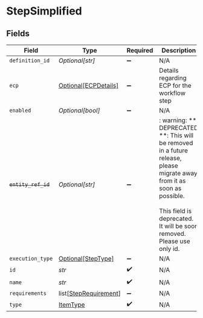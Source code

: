 # StepSimplified


## Fields

| Field                                                                                                                                                                                           | Type                                                                                                                                                                                            | Required                                                                                                                                                                                        | Description                                                                                                                                                                                     |
| ----------------------------------------------------------------------------------------------------------------------------------------------------------------------------------------------- | ----------------------------------------------------------------------------------------------------------------------------------------------------------------------------------------------- | ----------------------------------------------------------------------------------------------------------------------------------------------------------------------------------------------- | ----------------------------------------------------------------------------------------------------------------------------------------------------------------------------------------------- |
| `definition_id`                                                                                                                                                                                 | *Optional[str]*                                                                                                                                                                                 | :heavy_minus_sign:                                                                                                                                                                              | N/A                                                                                                                                                                                             |
| `ecp`                                                                                                                                                                                           | [Optional[ECPDetails]](../../models/shared/ecpdetails.md)                                                                                                                                       | :heavy_minus_sign:                                                                                                                                                                              | Details regarding ECP for the workflow step                                                                                                                                                     |
| `enabled`                                                                                                                                                                                       | *Optional[bool]*                                                                                                                                                                                | :heavy_minus_sign:                                                                                                                                                                              | N/A                                                                                                                                                                                             |
| ~~`entity_ref_id`~~                                                                                                                                                                             | *Optional[str]*                                                                                                                                                                                 | :heavy_minus_sign:                                                                                                                                                                              | : warning: ** DEPRECATED **: This will be removed in a future release, please migrate away from it as soon as possible.<br/><br/>This field is deprecated. It will be soon removed. Please use only id. |
| `execution_type`                                                                                                                                                                                | [Optional[StepType]](../../models/shared/steptype.md)                                                                                                                                           | :heavy_minus_sign:                                                                                                                                                                              | N/A                                                                                                                                                                                             |
| `id`                                                                                                                                                                                            | *str*                                                                                                                                                                                           | :heavy_check_mark:                                                                                                                                                                              | N/A                                                                                                                                                                                             |
| `name`                                                                                                                                                                                          | *str*                                                                                                                                                                                           | :heavy_check_mark:                                                                                                                                                                              | N/A                                                                                                                                                                                             |
| `requirements`                                                                                                                                                                                  | list[[StepRequirement](../../models/shared/steprequirement.md)]                                                                                                                                 | :heavy_minus_sign:                                                                                                                                                                              | N/A                                                                                                                                                                                             |
| `type`                                                                                                                                                                                          | [ItemType](../../models/shared/itemtype.md)                                                                                                                                                     | :heavy_check_mark:                                                                                                                                                                              | N/A                                                                                                                                                                                             |